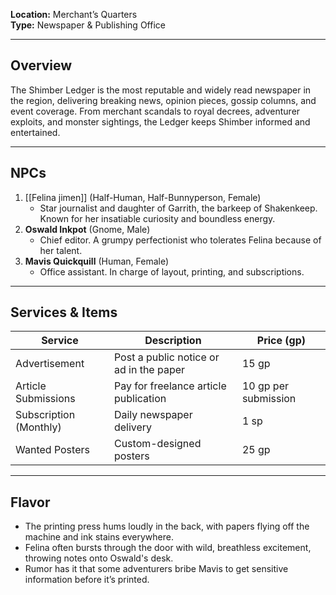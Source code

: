 **Location:** Merchant’s Quarters  
**Type:** Newspaper & Publishing Office  

---

## Overview  
The Shimber Ledger is the most reputable and widely read newspaper in the region, delivering breaking news, opinion pieces, gossip columns, and event coverage. From merchant scandals to royal decrees, adventurer exploits, and monster sightings, the Ledger keeps Shimber informed and entertained.  

---

## NPCs  
1. [[Felina jimen]] (Half-Human, Half-Bunnyperson, Female)  
   - Star journalist and daughter of Garrith, the barkeep of Shakenkeep. Known for her insatiable curiosity and boundless energy.  
2. **Oswald Inkpot** (Gnome, Male)  
   - Chief editor. A grumpy perfectionist who tolerates Felina because of her talent.  
3. **Mavis Quickquill** (Human, Female)  
   - Office assistant. In charge of layout, printing, and subscriptions. 

---

## Services & Items  
| Service                | Description                             | Price (gp)           |
| ---------------------- | --------------------------------------- | -------------------- |
| Advertisement          | Post a public notice or ad in the paper | 15 gp                |
| Article Submissions    | Pay for freelance article publication   | 10 gp per submission |
| Subscription (Monthly) | Daily newspaper delivery                | 1 sp                 |
| Wanted Posters         | Custom-designed posters                 | 25 gp                |

---

## Flavor  
- The printing press hums loudly in the back, with papers flying off the machine and ink stains everywhere.  
- Felina often bursts through the door with wild, breathless excitement, throwing notes onto Oswald's desk.  
- Rumor has it that some adventurers bribe Mavis to get sensitive information before it’s printed.
